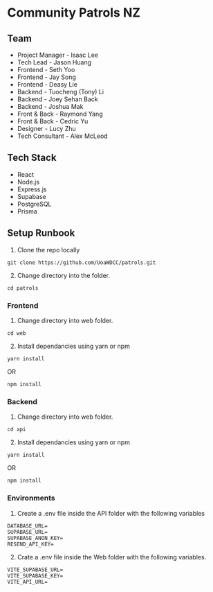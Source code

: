 # Community Patrols NZ

## Team

- Project Manager - Isaac Lee
- Tech Lead - Jason Huang
- Frontend - Seth Yoo
- Frontend - Jay Song
- Frontend - Deasy Lie
- Backend - Tuocheng (Tony) Li
- Backend - Joey Sehan Back
- Backend - Joshua Mak
- Front & Back - Raymond Yang
- Front & Back - Cedric Yu
- Designer - Lucy Zhu
- Tech Consultant - Alex McLeod

## Tech Stack

- React
- Node.js
- Express.js
- Supabase 
- PostgreSQL
- Prisma


## Setup Runbook

1.  Clone the repo locally
```console
git clone https://github.com/UoaWDCC/patrols.git
```
2.  Change directory into the folder.
```console
cd patrols
```

### Frontend
1.  Change directory into web folder.
```console
cd web
```
2.  Install dependancies using yarn or npm
```console
yarn install
```
OR
```console
npm install
```

### Backend
1.  Change directory into web folder.
```console
cd api
```
2.  Install dependancies using yarn or npm
```console
yarn install
```
OR
```console
npm install
```

### Environments
1. Create a .env file inside the API folder with the following variables 
```dosini
DATABASE_URL=
SUPABASE_URL=
SUPABASE_ANON_KEY=
RESEND_API_KEY=
```
2. Crate a .env file inside the Web folder with the following variables. 
```dosini
VITE_SUPABASE_URL=
VITE_SUPABASE_KEY=
VITE_API_URL=
```
